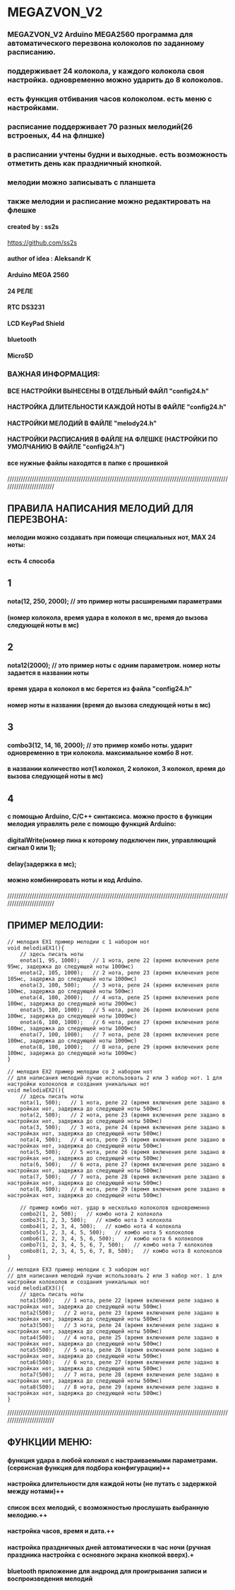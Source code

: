 # MEGAZVON_V2

### MEGAZVON_V2  Arduino MEGA2560 программа для автоматического перезвона колоколов по заданному расписанию.

### поддерживает 24 колокола, у каждого колокола своя настройка. одновременно можно ударить до 8 колоколов.
### есть функция отбивания часов колоколом. есть меню с настройками.
### расписание поддерживает 70 разных мелодий(26 встроеных, 44 на флншке)
### в расписании учтены будни и выходные. есть возможность отметить день как праздничный кнопкой.
### мелодии можно записывать с планшета
### также мелодии и расписание можно редактировать на флешке

#### created by : ss2s
<https://github.com/ss2s>

#### author of idea : Aleksandr K


#### Arduino MEGA 2560
#### 24 РЕЛЕ
#### RTC DS3231
#### LCD KeyPad Shield
#### bluetooth
#### MicroSD


### ВАЖНАЯ ИНФОРМАЦИЯ:

#### ВСЕ НАСТРОЙКИ ВЫНЕСЕНЫ В ОТДЕЛЬНЫЙ ФАЙЛ "config24.h"
#### НАСТРОЙКА ДЛИТЕЛЬНОСТИ КАЖДОЙ НОТЫ В ФАЙЛЕ "config24.h"
#### НАСТРОЙКИ МЕЛОДИЙ В ФАЙЛЕ "melody24.h"
#### НАСТРОЙКИ РАСПИСАНИЯ В ФАЙЛЕ НА ФЛЕШКЕ (НАСТРОЙКИ ПО УМОЛЧАНИЮ В ФАЙЛЕ "config24.h")

#### все нужные файлы находятся в папке с прошивкой

////////////////////////////////////////////////////////////////////////////////////////////////////////////////////////

## ПРАВИЛА НАПИСАНИЯ МЕЛОДИЙ ДЛЯ ПЕРЕЗВОНА:

#### мелодии можно создавать при помощи специальных нот, MAX 24 ноты:
#### есть 4 способа

## 1
#### nota(12, 250, 2000);  // это пример ноты расширеными параметрами
#### (номер колокола, время удара в колокол в мс, время до вызова следующей ноты в мс)

## 2
#### nota12(2000);  // это пример ноты с одним параметром. номер ноты задается в названии ноты
#### время удара в колокол в мс берется из файла "config24.h"
#### номер ноты в названии (время до вызова следующей ноты в мс)

## 3
#### combo3(12, 14, 16, 2000);  // это пример комбо ноты. ударит одновременно в три колокола. максимальное комбо 8 нот.
#### в названии количество нот(1 колокол, 2 колокол, 3 колокол, время до вызова следующей ноты в мс)

## 4
#### с помощью Arduino, С/С++ синтаксиса. можно просто в функции мелодия управлять реле с помощю функций Arduino:
#### digitalWrite(номер пина к которому подключен пин, управляющий сигнал 0 или 1);
#### delay(задержка в мс);
#### можно комбинировать ноты и код Arduino.

////////////////////////////////////////////////////////////////////////////////////////////////////////////////////////

## ПРИМЕР МЕЛОДИИ:

```
// мелодия EX1 пример мелодии с 1 набором нот
void melodiaEX1(){
	// здесь писать ноты
	enota(1, 95, 1000);    // 1 нота, реле 22 (время включения реле 95мс, задержка до следующей ноты 1000мс)
	enota(2, 105, 1000);   // 2 нота, реле 23 (время включения реле 105мс, задержка до следующей ноты 1000мс)
	enota(3, 100, 500);    // 3 нота, реле 24 (время включения реле 100мс, задержка до следующей ноты 500мс)
	enota(4, 100, 2000);   // 4 нота, реле 25 (время включения реле 100мс, задержка до следующей ноты 2000мс)
	enota(5, 100, 1000);   // 5 нота, реле 26 (время включения реле 100мс, задержка до следующей ноты 1000мс)
	enota(6, 100, 1000);   // 6 нота, реле 27 (время включения реле 100мс, задержка до следующей ноты 1000мс)
	enota(7, 100, 1000);   // 7 нота, реле 28 (время включения реле 100мс, задержка до следующей ноты 1000мс)
	enota(8, 100, 1000);   // 8 нота, реле 29 (время включения реле 100мс, задержка до следующей ноты 1000мс)
}

// мелодия EX2 пример мелодии со 2 набором нот
// для написания мелодий лучше использовать 2 или 3 набор нот. 1 для настройки колоколов и создания уникальных нот
void melodiaEX2(){
	// здесь писать ноты
	nota(1, 500);   // 1 нота, реле 22 (время включения реле задано в настройках нот, задержка до следующей ноты 500мс)
	nota(2, 500);   // 2 нота, реле 23 (время включения реле задано в настройках нот, задержка до следующей ноты 500мс)
	nota(3, 500);   // 3 нота, реле 24 (время включения реле задано в настройках нот, задержка до следующей ноты 500мс)
	nota(4, 500);   // 4 нота, реле 25 (время включения реле задано в настройках нот, задержка до следующей ноты 500мс)
	nota(5, 500);   // 5 нота, реле 26 (время включения реле задано в настройках нот, задержка до следующей ноты 500мс)
	nota(6, 500);   // 6 нота, реле 27 (время включения реле задано в настройках нот, задержка до следующей ноты 500мс)
	nota(7, 500);   // 7 нота, реле 28 (время включения реле задано в настройках нот, задержка до следующей ноты 500мс)
	nota(8, 500);   // 8 нота, реле 29 (время включения реле задано в настройках нот, задержка до следующей ноты 500мс)

	// пример комбо нот. удар в несколько колоколов одновременно
	combo2(1, 2, 500);   // комбо нота 2 колокола
	combo3(1, 2, 3, 500);   // комбо нота 3 колокола
	combo4(1, 2, 3, 4, 500);   // комбо нота 4 колокола
	combo5(1, 2, 3, 4, 5, 500);   // комбо нота 5 колоколов
	combo6(1, 2, 3, 4, 5, 6, 500);   // комбо нота 6 колоколов
	combo7(1, 2, 3, 4, 5, 6, 7, 500);   // комбо нота 7 колоколов
	combo8(1, 2, 3, 4, 5, 6, 7, 8, 500);   // комбо нота 8 колоколов
}

// мелодия EX3 пример мелодии с 3 набором нот
// для написания мелодий лучше использовать 2 или 3 набор нот. 1 для настройки колоколов и создания уникальных нот
void melodiaEX3(){
	// здесь писать ноты
	nota1(500);   // 1 нота, реле 22 (время включения реле задано в настройках нот, задержка до следующей ноты 500мс)
	nota2(500);   // 2 нота, реле 23 (время включения реле задано в настройках нот, задержка до следующей ноты 500мс)
	nota3(500);   // 3 нота, реле 24 (время включения реле задано в настройках нот, задержка до следующей ноты 500мс)
	nota4(500);   // 4 нота, реле 25 (время включения реле задано в настройках нот, задержка до следующей ноты 500мс)
	nota5(500);   // 5 нота, реле 26 (время включения реле задано в настройках нот, задержка до следующей ноты 500мс)
	nota6(500);   // 6 нота, реле 27 (время включения реле задано в настройках нот, задержка до следующей ноты 500мс)
	nota7(500);   // 7 нота, реле 28 (время включения реле задано в настройках нот, задержка до следующей ноты 500мс)
	nota8(500);   // 8 нота, реле 29 (время включения реле задано в настройках нот, задержка до следующей ноты 500мс)
}
```

////////////////////////////////////////////////////////////////////////////////////////////////////////////////////////

## ФУНКЦИИ МЕНЮ:

#### функция удара в любой колокол с настраиваемыми параметрами.(сервисная функция для подбора конфигурации)++
#### настройка длительности для каждой ноты (не путать с задержкой между нотами)++
#### список всех мелодий, с возможностью прослушать выбранную мелодию.++
#### настройка часов, время и дата.++
#### настройка праздничных дней автоматически в час ночи (ручная праздника настройка с основного экрана кнопкой вверх).+
#### bluetooth приложение для андроид для проигрывания записи и воспроизведения мелодий
